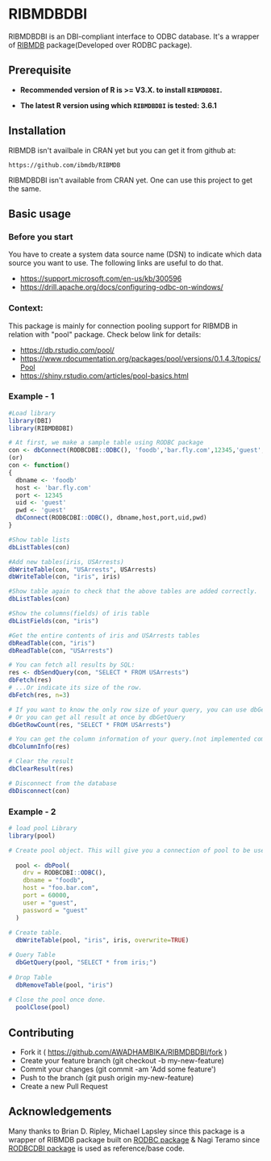 # RIBMDBDBI

RIBMDBDBI is an DBI-compliant interface to ODBC database. It's a wrapper of [RIBMDB](https://github.com/ibmdb/RIBMDB) package(Developed over RODBC package).

## Prerequisite

- **Recommended version of R is >= V3.X. to install `RIBMDBDBI`.**

- **The latest R version using which `RIBMDBDBI` is tested: 3.6.1**

## Installation

RIBMDB isn't availbale in CRAN yet but you can get it from github at:

```
https://github.com/ibmdb/RIBMDB
```

RIBMDBDBI isn't available from CRAN yet. One can use this project to get the same.

## Basic usage
### Before you start
You have to create a system data source name (DSN) to indicate which data source you want to use.
The following links are useful to do that.
- https://support.microsoft.com/en-us/kb/300596
- https://drill.apache.org/docs/configuring-odbc-on-windows/

### Context:
This package is mainly for connection pooling support for RIBMDB in relation with "pool" package. Check below link for details:

- https://db.rstudio.com/pool/
- https://www.rdocumentation.org/packages/pool/versions/0.1.4.3/topics/Pool
- https://shiny.rstudio.com/articles/pool-basics.html

### Example - 1
```R
#Load library
library(DBI)
library(RIBMDBDBI)

# At first, we make a sample table using RODBC package
con <- dbConnect(RODBCDBI::ODBC(), 'foodb','bar.fly.com',12345,'guest','guest')
(or)
con <- function()
{
  dbname <- 'foodb'
  host <- 'bar.fly.com'
  port <- 12345
  uid <- 'guest'
  pwd <- 'guest'
  dbConnect(RODBCDBI::ODBC(), dbname,host,port,uid,pwd)
}

#Show table lists
dbListTables(con)

#Add new tables(iris, USArrests)
dbWriteTable(con, "USArrests", USArrests)
dbWriteTable(con, "iris", iris)

#Show table again to check that the above tables are added correctly.
dbListTables(con)

#Show the columns(fields) of iris table
dbListFields(con, "iris")

#Get the entire contents of iris and USArrests tables
dbReadTable(con, "iris")
dbReadTable(con, "USArrests")

# You can fetch all results by SQL:
res <- dbSendQuery(con, "SELECT * FROM USArrests")
dbFetch(res)
# ...Or indicate its size of the row.
dbFetch(res, n=3)

# If you want to know the only row size of your query, you can use dbGetRowCount
# Or you can get all result at once by dbGetQuery
dbGetRowCount(res, "SELECT * FROM USArrests")

# You can get the column information of your query.(not implemented completely)
dbColumnInfo(res)

# Clear the result
dbClearResult(res)

# Disconnect from the database
dbDisconnect(con)
```
### Example - 2

```R
# load pool Library
library(pool)

# Create pool object. This will give you a connection of pool to be used instead of individual connection.
 
  pool <- dbPool(
    drv = RODBCDBI::ODBC(),
    dbname = "foodb",
    host = "foo.bar.com",
    port = 60000,
    user = "guest",
    password = "guest"
  )
  
# Create table.
  dbWriteTable(pool, "iris", iris, overwrite=TRUE)

# Query Table  
  dbGetQuery(pool, "SELECT * from iris;")
  
# Drop Table
  dbRemoveTable(pool, "iris")
  
# Close the pool once done.
  poolClose(pool)

```

## Contributing

- Fork it ( https://github.com/AWADHAMBIKA/RIBMDBDBI/fork )
- Create your feature branch (git checkout -b my-new-feature)
- Commit your changes (git commit -am 'Add some feature')
- Push to the branch (git push origin my-new-feature)
- Create a new Pull Request

## Acknowledgements

Many thanks to Brian D. Ripley, Michael Lapsley since this package is a wrapper of RIBMDB package built on [RODBC package](https://cran.r-project.org/package=RODBC) & Nagi Teramo since [RODBCDBI package](https://cran.r-project.org/web/packages/RODBCDBI/index.html) is used as reference/base code.